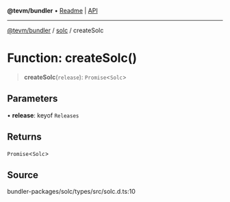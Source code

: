 **@tevm/bundler** • [Readme](../../README.md) \| [API](../../modules.md)

***

[@tevm/bundler](../../README.md) / [solc](../README.md) / createSolc

# Function: createSolc()

> **createSolc**(`release`): `Promise`\<`Solc`\>

## Parameters

• **release**: keyof `Releases`

## Returns

`Promise`\<`Solc`\>

## Source

bundler-packages/solc/types/src/solc.d.ts:10
